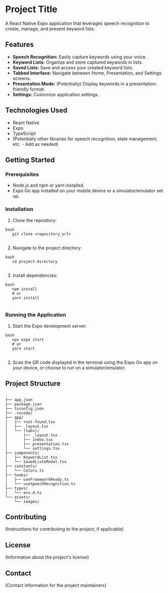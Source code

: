 # Project Title

A React Native Expo application that leverages speech recognition to create, manage, and present keyword lists.

## Features

* **Speech Recognition:** Easily capture keywords using your voice.
* **Keyword Lists:** Organize and store captured keywords in lists.
* **Saved Lists:** Save and access your created keyword lists.
* **Tabbed Interface:** Navigate between Home, Presentation, and Settings screens.
* **Presentation Mode:** (Potentially) Display keywords in a presentation-friendly format.
* **Settings:** Customize application settings.

## Technologies Used

* React Native
* Expo
* TypeScript
* (Potentially other libraries for speech recognition, state management, etc. - Add as needed)

## Getting Started

### Prerequisites

* Node.js and npm or yarn installed.
* Expo Go app installed on your mobile device or a simulator/emulator set up.

### Installation

1. Clone the repository:
```
bash
   git clone <repository_url>
   
```
2. Navigate to the project directory:
```
bash
   cd project-directory
   
```
3. Install dependencies:
```
bash
   npm install
   # or
   yarn install
   
```
### Running the Application

1. Start the Expo development server:
```
bash
   npx expo start
   # or
   yarn start
   
```
2. Scan the QR code displayed in the terminal using the Expo Go app on your device, or choose to run on a simulator/emulator.

## Project Structure
```
.
├── app.json
├── package.json
├── tsconfig.json
├── .vscode/
├── app/
│   ├── +not-found.tsx
│   ├── _layout.tsx
│   └── (tabs)/
│       ├── _layout.tsx
│       ├── index.tsx
│       ├── presentation.tsx
│       └── settings.tsx
├── components/
│   ├── KeywordList.tsx
│   └── SavedListsModal.tsx
├── constants/
│   └── Colors.ts
├── hooks/
│   ├── useFrameworkReady.ts
│   └── useSpeechRecognition.ts
├── types/
│   └── env.d.ts
└── assets/
    └── images/
```
## Contributing

(Instructions for contributing to the project, if applicable)

## License

(Information about the project's license)

## Contact

(Contact information for the project maintainers)